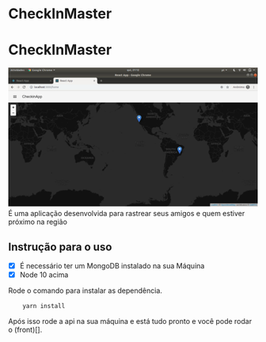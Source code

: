 # CheckInMaster

# CheckInMaster 

![printScreen](printScreen.png)
É uma aplicação desenvolvida para rastrear seus amigos e quem estiver próximo na região

## Instrução para o uso

- [x] É necessário ter um MongoDB instalado na sua Máquina 
- [x] Node 10 acima

Rode o comando para instalar as dependência.
```bash
    yarn install 
```

Após isso rode a api na sua máquina e está tudo pronto e você pode rodar o (front)[]. 